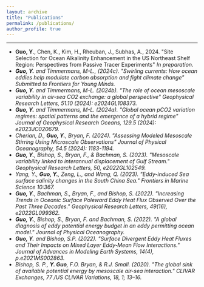 ```yaml
---
layout: archive
title: "Publications"
permalink: /publications/
author_profile: true
---
```

___
* **Guo, Y.**, Chen, K., Kim, H., Rheuban, J., Subhas, A., 2024. "Site Selection for Ocean Alkalinity Enhancement in the US Northeast Shelf Region: Perspectives from Passive Tracer Experiments" <i>In preparation<i>.
* **Guo, Y.** and Timmermans, M-L., (2024c). "Swirling currents: How ocean eddies help modulate carbon absorption and fight climate change" Submitted to <i>Frontiers for Young Minds<i>.
* **Guo, Y.** and Timmermans, M-L. (2024b). "The role of ocean mesoscale variability in air-sea CO2 exchange: a global perspective" <i>Geophysical Research Letters<i>, 51.10 (2024): e2024GL108373.
* **Guo, Y.** and Timmermans, M-L. (2024a). "Global ocean pCO2 variation regimes: spatial patterns and the emergence of a hybrid regime" <i>Journal of Geophysical Research Oceans<i>, 129.5 (2024): e2023JC020679.
* Cherian, D., **Guo, Y.**, Bryan, F. (2024). "Assessing Modeled Mesoscale Stirring Using Microscale Observations" <i>Journal of Physical Oceanography<i>, 54.5 (2024): 1183-1194.
* **Guo, Y.**, Bishop, S., Bryan, F., & Bachman, S. (2023). "Mesoscale variability linked to interannual displacement of Gulf Stream." <i>Geophysical Research Letters<i>, 50, e2022GL102549.
* Yang, Y., **Guo, Y.**, Zeng, L., and Wang, Q. (2023). "Eddy-induced Sea surface salinity changes in the South China Sea." <i>Frontiers in Marine Science<i> 10:367.
* **Guo, Y.**, Bachman, S., Bryan, F., and Bishop, S. (2022). "Increasing Trends in Oceanic Surface Poleward Eddy Heat Flux Observed Over the Past Three Decades." <i>Geophysical Research Letters<i>, 49(16), e2022GL099362.
* **Guo, Y.**, Bishop, S., Bryan, F. and Bachman, S. (2022). "A global diagnosis of eddy potential energy budget in an eddy permitting ocean model." <i>Journal of Physical Oceanography<i>.
* **Guo, Y.** and Bishop, S.P. (2022). "Surface Divergent Eddy Heat Fluxes and Their Impacts on Mixed Layer Eddy‐Mean Flow Interactions." <i>Journal of Advances in Modeling Earth Systems<i>, 14(4), p.e2021MS002863.
* Bishop, S. P., **Y. Guo**, F.O. Bryan, & R.J. Small. (2020). "The global sink of available potential energy by mesoscale air-sea interaction." <i>CLIVAR Exchanges<i>, 77 /US CLIVAR Variations, 18, 1; 13–16.

<!-- {% if author.googlescholar %}
  You can also find my articles on <u><a href="{{author.googlescholar}}">my Google Scholar profile</a>.</u>
{% endif %}

{% include base_path %}

{% for post in site.publications reversed %}
  {% include archive-single.html %}
{% endfor %} -->
